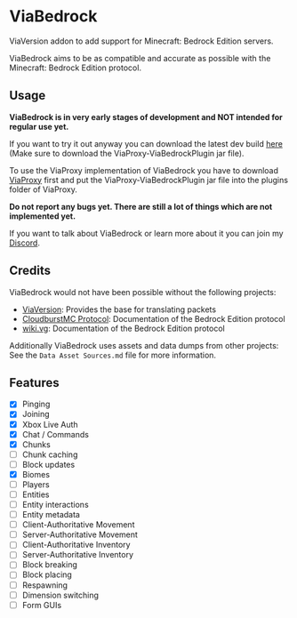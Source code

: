 # ViaBedrock
ViaVersion addon to add support for Minecraft: Bedrock Edition servers.

ViaBedrock aims to be as compatible and accurate as possible with the Minecraft: Bedrock Edition protocol.

## Usage
**ViaBedrock is in very early stages of development and NOT intended for regular use yet.**

If you want to try it out anyway you can download the latest dev build
[here](https://build.lenni0451.net/job/ViaBedrock) (Make sure to download the ViaProxy-ViaBedrockPlugin jar file).

To use the ViaProxy implementation of ViaBedrock you have to download [ViaProxy](https://github.com/RaphiMC/ViaProxy) first and put the ViaProxy-ViaBedrockPlugin jar file into the plugins folder of ViaProxy.

**Do not report any bugs yet. There are still a lot of things which are not implemented yet.**

If you want to talk about ViaBedrock or learn more about it you can join my [Discord](https://discord.gg/dCzT9XHEWu).

## Credits
ViaBedrock would not have been possible without the following projects:
- [ViaVersion](https://github.com/ViaVersion/ViaVersion): Provides the base for translating packets
- [CloudburstMC Protocol](https://github.com/CloudburstMC/Protocol): Documentation of the Bedrock Edition protocol
- [wiki.vg](https://wiki.vg/Bedrock_Protocol): Documentation of the Bedrock Edition protocol

Additionally ViaBedrock uses assets and data dumps from other projects: See the `Data Asset Sources.md` file for more information.

## Features
- [x] Pinging
- [x] Joining
- [x] Xbox Live Auth
- [x] Chat / Commands
- [x] Chunks
- [ ] Chunk caching
- [ ] Block updates
- [x] Biomes
- [ ] Players
- [ ] Entities
- [ ] Entity interactions
- [ ] Entity metadata
- [ ] Client-Authoritative Movement
- [ ] Server-Authoritative Movement
- [ ] Client-Authoritative Inventory
- [ ] Server-Authoritative Inventory
- [ ] Block breaking
- [ ] Block placing
- [ ] Respawning
- [ ] Dimension switching
- [ ] Form GUIs
